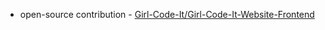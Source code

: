 - open-source contribution - [Girl-Code-It/Girl-Code-It-Website-Frontend](https://github.com/Girl-Code-It/Girl-Code-It-Website-Frontend/pull/90)
